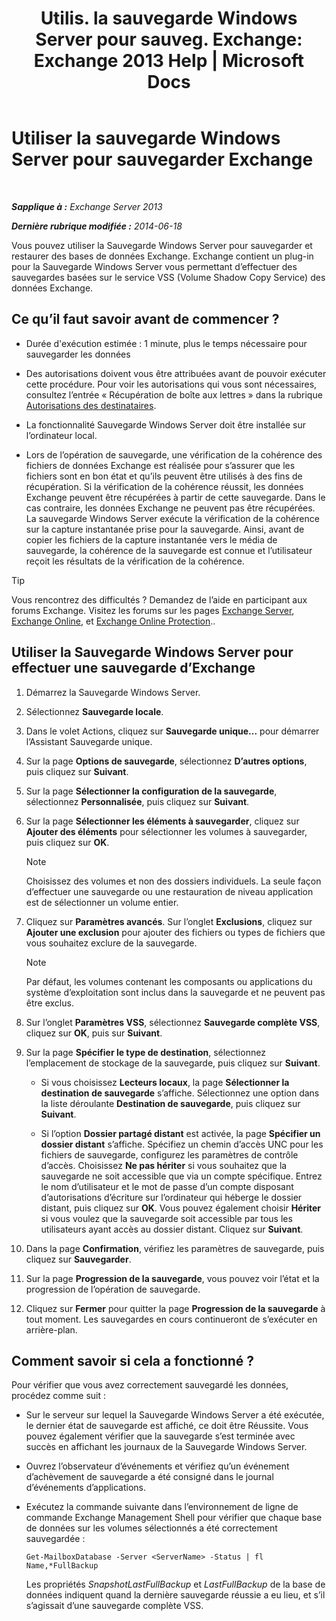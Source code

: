 ﻿---
title: 'Utilis. la sauvegarde Windows Server pour sauveg. Exchange: Exchange 2013 Help | Microsoft Docs'
TOCTitle: Utiliser la sauvegarde Windows Server pour sauvegarder Exchange
ms:assetid: 188a8291-0a41-4ca2-b6d2-94242e2b1ffc
ms:mtpsurl: https://technet.microsoft.com/fr-fr/library/Dd876854(v=EXCHG.150)
ms:contentKeyID: 50477687
ms.date: 05/23/2018
mtps_version: v=EXCHG.150
ms.translationtype: MT
---

# Utiliser la sauvegarde Windows Server pour sauvegarder Exchange

 

_**Sapplique à :** Exchange Server 2013_

_**Dernière rubrique modifiée :** 2014-06-18_

Vous pouvez utiliser la Sauvegarde Windows Server pour sauvegarder et restaurer des bases de données Exchange. Exchange contient un plug-in pour la Sauvegarde Windows Server vous permettant d’effectuer des sauvegardes basées sur le service VSS (Volume Shadow Copy Service) des données Exchange.

## Ce qu’il faut savoir avant de commencer ?

  - Durée d'exécution estimée : 1 minute, plus le temps nécessaire pour sauvegarder les données

  - Des autorisations doivent vous être attribuées avant de pouvoir exécuter cette procédure. Pour voir les autorisations qui vous sont nécessaires, consultez l’entrée « Récupération de boîte aux lettres » dans la rubrique [Autorisations des destinataires](recipients-permissions-exchange-2013-help.md).

  - La fonctionnalité Sauvegarde Windows Server doit être installée sur l’ordinateur local.

  - Lors de l’opération de sauvegarde, une vérification de la cohérence des fichiers de données Exchange est réalisée pour s’assurer que les fichiers sont en bon état et qu’ils peuvent être utilisés à des fins de récupération. Si la vérification de la cohérence réussit, les données Exchange peuvent être récupérées à partir de cette sauvegarde. Dans le cas contraire, les données Exchange ne peuvent pas être récupérées. La sauvegarde Windows Server exécute la vérification de la cohérence sur la capture instantanée prise pour la sauvegarde. Ainsi, avant de copier les fichiers de la capture instantanée vers le média de sauvegarde, la cohérence de la sauvegarde est connue et l’utilisateur reçoit les résultats de la vérification de la cohérence.

> [!TIP]
> Vous rencontrez des difficultés ? Demandez de l’aide en participant aux forums Exchange. Visitez les forums sur les pages <a href="https://go.microsoft.com/fwlink/p/?linkid=60612">Exchange Server</a>, <a href="https://go.microsoft.com/fwlink/p/?linkid=267542">Exchange Online</a>, et <a href="https://go.microsoft.com/fwlink/p/?linkid=285351">Exchange Online Protection</a>..


## Utiliser la Sauvegarde Windows Server pour effectuer une sauvegarde d’Exchange

1.  Démarrez la Sauvegarde Windows Server.

2.  Sélectionnez **Sauvegarde locale**.

3.  Dans le volet Actions, cliquez sur **Sauvegarde unique...** pour démarrer l’Assistant Sauvegarde unique.

4.  Sur la page **Options de sauvegarde**, sélectionnez **D’autres options**, puis cliquez sur **Suivant**.

5.  Sur la page **Sélectionner la configuration de la sauvegarde**, sélectionnez **Personnalisée**, puis cliquez sur **Suivant**.

6.  Sur la page **Sélectionner les éléments à sauvegarder**, cliquez sur **Ajouter des éléments** pour sélectionner les volumes à sauvegarder, puis cliquez sur **OK**.
    
    > [!NOTE]
    > Choisissez des volumes et non des dossiers individuels. La seule façon d’effectuer une sauvegarde ou une restauration de niveau application est de sélectionner un volume entier.


7.  Cliquez sur **Paramètres avancés**. Sur l’onglet **Exclusions**, cliquez sur **Ajouter une exclusion** pour ajouter des fichiers ou types de fichiers que vous souhaitez exclure de la sauvegarde.
    
    > [!NOTE]
    > Par défaut, les volumes contenant les composants ou applications du système d’exploitation sont inclus dans la sauvegarde et ne peuvent pas être exclus.


8.  Sur l’onglet **Paramètres VSS**, sélectionnez **Sauvegarde complète VSS**, cliquez sur **OK**, puis sur **Suivant**.

9.  Sur la page **Spécifier le type de destination**, sélectionnez l’emplacement de stockage de la sauvegarde, puis cliquez sur **Suivant**.
    
      - Si vous choisissez **Lecteurs locaux**, la page **Sélectionner la destination de sauvegarde** s’affiche. Sélectionnez une option dans la liste déroulante **Destination de sauvegarde**, puis cliquez sur **Suivant**.
    
      - Si l’option **Dossier partagé distant** est activée, la page **Spécifier un dossier distant** s’affiche. Spécifiez un chemin d’accès UNC pour les fichiers de sauvegarde, configurez les paramètres de contrôle d’accès. Choisissez **Ne pas hériter** si vous souhaitez que la sauvegarde ne soit accessible que via un compte spécifique. Entrez le nom d’utilisateur et le mot de passe d’un compte disposant d’autorisations d’écriture sur l’ordinateur qui héberge le dossier distant, puis cliquez sur **OK**. Vous pouvez également choisir **Hériter** si vous voulez que la sauvegarde soit accessible par tous les utilisateurs ayant accès au dossier distant. Cliquez sur **Suivant**.

10. Dans la page **Confirmation**, vérifiez les paramètres de sauvegarde, puis cliquez sur **Sauvegarder**.

11. Sur la page **Progression de la sauvegarde**, vous pouvez voir l’état et la progression de l’opération de sauvegarde.

12. Cliquez sur **Fermer** pour quitter la page **Progression de la sauvegarde** à tout moment. Les sauvegardes en cours continueront de s’exécuter en arrière-plan.

## Comment savoir si cela a fonctionné ?

Pour vérifier que vous avez correctement sauvegardé les données, procédez comme suit :

  - Sur le serveur sur lequel la Sauvegarde Windows Server a été exécutée, le dernier état de sauvegarde est affiché, ce doit être Réussite. Vous pouvez également vérifier que la sauvegarde s’est terminée avec succès en affichant les journaux de la Sauvegarde Windows Server.

  - Ouvrez l’observateur d’événements et vérifiez qu’un événement d’achèvement de sauvegarde a été consigné dans le journal d’événements d’applications.

  - Exécutez la commande suivante dans l’environnement de ligne de commande Exchange Management Shell pour vérifier que chaque base de données sur les volumes sélectionnés a été correctement sauvegardée :
    
        Get-MailboxDatabase -Server <ServerName> -Status | fl Name,*FullBackup
    
    Les propriétés *SnapshotLastFullBackup* et *LastFullBackup* de la base de données indiquent quand la dernière sauvegarde réussie a eu lieu, et s’il s’agissait d’une sauvegarde complète VSS.

